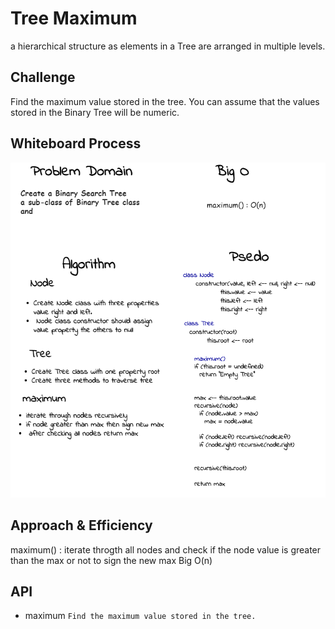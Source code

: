 # Tree Maximum 
<!-- Short summary or background information -->
a hierarchical structure as elements in a Tree are arranged in multiple levels.
## Challenge
<!-- Description of the challenge -->
Find the maximum value stored in the tree. You can assume that the values stored in the Binary Tree will be numeric.
## Whiteboard Process
<!-- Embedded whiteboard image -->
![img](./maxtreee.png)
## Approach & Efficiency
<!-- What approach did you take? Why? What is the Big O space/time for this approach? -->
maximum() : iterate throgth all nodes and check if the node value is greater than the max or not to sign the new max
Big O(n)

## API
<!-- Description of each method publicly available to your Linked List -->

- maximum ` Find the maximum value stored in the tree.  `
